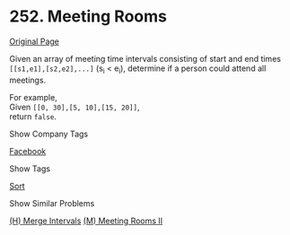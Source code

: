 # 252. Meeting Rooms

[Original Page](https://leetcode.com/problems/meeting-rooms/)

Given an array of meeting time intervals consisting of start and end times `[[s1,e1],[s2,e2],...]` (s<sub>i</sub> < e<sub>i</sub>), determine if a person could attend all meetings.

For example,  
Given `[[0, 30],[5, 10],[15, 20]]`,  
return `false`.

<div>

<div id="company_tags" class="btn btn-xs btn-warning">Show Company Tags</div>

<span class="hidebutton">[Facebook](/company/facebook/)</span></div>

<div>

<div id="tags" class="btn btn-xs btn-warning">Show Tags</div>

<span class="hidebutton">[Sort](/tag/sort/)</span></div>

<div>

<div id="similar" class="btn btn-xs btn-warning">Show Similar Problems</div>

<span class="hidebutton">[(H) Merge Intervals](/problems/merge-intervals/) [(M) Meeting Rooms II](/problems/meeting-rooms-ii/)</span></div>